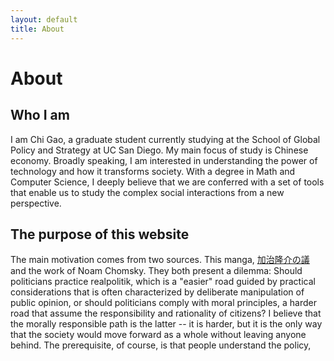 ```yaml
---
layout: default
title: About
---
```


# About 

## Who I am
I am Chi Gao, a graduate student currently studying at the School of Global Policy and Strategy at UC San Diego. My main focus of study is Chinese economy. Broadly speaking, I am interested in understanding the power of technology and how it transforms society. With a degree in Math and Computer Science, I deeply believe that we are conferred with a set of tools that enable us to study the complex social interactions from a new perspective.

## The purpose of this website

The main motivation comes from two sources. This manga, [加治隆介の議](https://ja.wikipedia.org/wiki/%E5%8A%A0%E6%B2%BB%E9%9A%86%E4%BB%8B%E3%81%AE%E8%AD%B0) and the work of Noam Chomsky. They both present a dilemma: Should politicians practice realpolitik, which is a "easier" road guided by practical considerations that is often characterized by deliberate manipulation of public opinion, or should politicians comply with moral principles, a harder road that assume the responsibility and rationality of citizens? I believe that the morally responsible path is the latter -- it is harder, but it is the only way that the society would move forward as a whole without leaving anyone behind. The prerequisite, of course, is that people understand the policy, 

